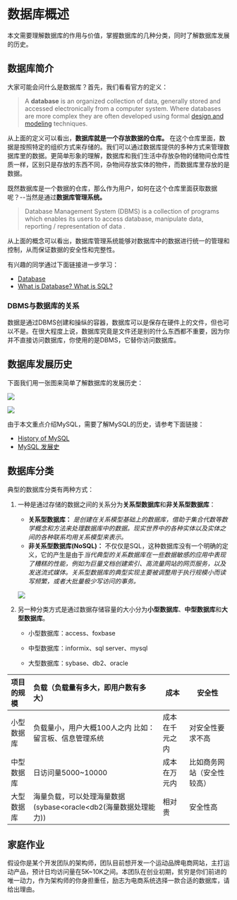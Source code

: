 # 数据库概述

本文需要理解数据库的作用与价值，掌握数据库的几种分类，同时了解数据库发展的历史。

## 数据库简介

大家可能会问什么是数据库？首先，我们看看官方的定义：

>A **database** is an organized collection of data, generally stored and accessed electronically from a computer system. Where databases are more complex they are often developed using formal [design and modeling](https://en.wikipedia.org/wiki/Database#Design_and_modeling) techniques.

从上面的定义可以看出，**数据库就是一个存放数据的仓库。** 在这个仓库里面，数据是按照特定的组织方式来存储的。我们可以通过数据库提供的多种方式来管理数据库里的数据。更简单形象的理解，数据库和我们生活中存放杂物的储物间仓库性质一样，区别只是存放的东西不同，杂物间存放实体的物件，而数据库里存放的是数据。

既然数据库是一个数据的仓库，那么作为用户，如何在这个仓库里面获取数据呢？--当然是通过**数据库管理系统。**

> Database Management System (DBMS) is a collection of programs which enables its users to access database, manipulate data, reporting / representation of  data .

从上面的概念可以看出，数据库管理系统能够对数据库中的数据进行统一的管理和控制，从而保证数据的安全性和完整性。

有兴趣的同学通过下面链接进一步学习：

* [Database](https://en.wikipedia.org/wiki/Database)
* [What is Database? What is SQL?](https://www.guru99.com/introduction-to-database-sql.html)



### DBMS与数据库的关系

数据是通过DBMS创建和操纵的容器，数据库可以是保存在硬件上的文件，但也可以不是。在很大程度上说，数据库究竟是文件还是别的什么东西都不重要，因为你并不直接访问数据库，你使用的是DBMS，它替你访问数据库。



## 数据库发展历史

下面我们用一张图来简单了解数据库的发展历史：

![](http://ww1.sinaimg.cn/large/af4e9f79ly1fzfcc70zqbj20ku36y7wh.jpg)

![](http://ww1.sinaimg.cn/large/af4e9f79ly1fzfcdju6ytj20ku3bwe81.jpg)



由于本文重点介绍MySQL，需要了解MySQL的历史，请参考下面链接：

* [History of MySQL](https://en.wikipedia.org/wiki/MySQL#History)
* [MySQL 发展史](https://blog.csdn.net/tianlesoftware/article/details/6999245)



## 数据库分类

典型的数据库分类有两种方式：

1. 一种是通过存储的数据之间的关系分为**关系型数据库**和**非关系型数据库**：

   * **关系型数据库：** *是创建在关系模型基础上的数据库，借助于集合代数等数学概念和方法来处理数据库中的数据。现实世界中的各种实体以及实体之间的各种联系均用关系模型来表示。*
   * **非关系型数据库(NoSQL)：** 不仅仅是SQL，这种数据库没有一个明确的定义，它的产生是由于*当代典型的关系数据库在一些数据敏感的应用中表现了糟糕的性能，例如为巨量文档创建索引、高流量网站的网页服务，以及发送流式媒体。关系型数据库的典型实现主要被调整用于执行规模小而读写频繁，或者大批量极少写访问的事务。*

    ![](http://ww1.sinaimg.cn/large/af4e9f79ly1fzfeaeao7mj21qa17gtdg.jpg)

   

2. 另一种分类方式是通过数据存储容量的大小分为**小型数据库**、**中型数据库**和**大型数据库**。

   * 小型数据库：access、foxbase

   * 中型数据库：informix、sql server、mysql

   * 大型数据库：sybase、db2、oracle

| 项目的规模 | 负载（负载量有多大，即用户数有多大）                         | 成本           | 安全性                     |
| :--------- | :----------------------------------------------------------- | -------------- | -------------------------- |
| 小型数据库 | 负载量小，用户大概100人之内 比如：留言板、信息管理系统       | 成本在千元之内 | 对安全性要求不高           |
| 中型数据库 | 日访问量5000~10000                                           | 成本在万元内   | 比如商务网站（安全性较高） |
| 大型数据库 | 海量负载，可以处理海量数据(sybase<oracle<db2(海量数据处理能力)) | 相对贵         | 安全性高                   |



## 家庭作业

假设你是某个开发团队的架构师，团队目前想开发一个运动品牌电商网站，主打运动产品，预计日均访问量在5K~10K之间。本团队在创业初期，贫穷是你们前进的唯一动力，作为架构师的你身担重任，励志为电商系统选择一款合适的数据库，请给出理由。